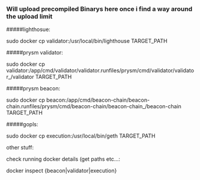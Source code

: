 ### Will upload precompiled Binarys here once i find a way around the upload limit

#####lighthosue:

sudo docker cp validator:/usr/local/bin/lighthouse TARGET_PATH

#####prysm validator:

sudo docker cp validator:/app/cmd/validator/validator.runfiles/prysm/cmd/validator/validator_/validator TARGET_PATH

#####prysm beacon:

 sudo docker cp  beacon:/app/cmd/beacon-chain/beacon-chain.runfiles/prysm/cmd/beacon-chain/beacon-chain_/beacon-chain TARGET_PATH


#####gopls:

sudo docker cp execution:/usr/local/bin/geth TARGET_PATH



other stuff:

check running docker details (get paths etc...:

docker inspect {beacon|validator|execution}

